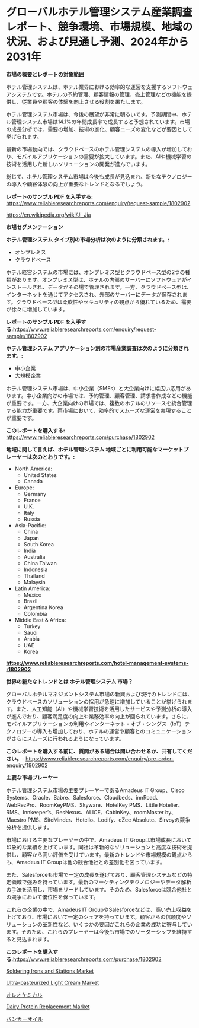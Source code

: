 <p><h1>グローバルホテル管理システム産業調査レポート、競争環境、市場規模、地域の状況、および見通し予測、2024年から2031年</h1></p><p><strong>市場の概要とレポートの対象範囲</strong></p>
<p><p>ホテル管理システムは、ホテル業界における効率的な運営を支援するソフトウェアシステムです。ホテルの予約管理、顧客情報の管理、売上管理などの機能を提供し、従業員や顧客の体験を向上させる役割を果たします。</p><p>ホテル管理システム市場は、今後の展望が非常に明るいです。予測期間中、ホテル管理システム市場は14.1%の年間成長率で成長すると予想されています。市場の成長分析では、需要の増加、技術の進化、顧客ニーズの変化などが要因として挙げられます。</p><p>最新の市場動向では、クラウドベースのホテル管理システムの導入が増加しており、モバイルアプリケーションの需要が拡大しています。また、AIや機械学習の技術を活用した新しいソリューションの開発が進んでいます。</p><p>総じて、ホテル管理システム市場は今後も成長が見込まれ、新たなテクノロジーの導入や顧客体験の向上が重要なトレンドとなるでしょう。</p></p>
<p><strong>レポートのサンプル PDF を入手する:</strong> <a href="https://www.reliableresearchreports.com/enquiry/request-sample/1802902">https://www.reliableresearchreports.com/enquiry/request-sample/1802902</a></p>
<p><a href="https://en.wikipedia.org/wiki/Ji_Jia">https://en.wikipedia.org/wiki/Ji_Jia</a></p>
<p><strong>市場セグメンテーション</strong></p>
<p><strong>ホテル管理システム タイプ別の市場分析は次のように分類されます。:</strong></p>
<p><ul><li>オンプレミス</li><li>クラウドベース</li></ul></p>
<p><p>ホテル経営システムの市場には、オンプレミス型とクラウドベース型の2つの種類があります。オンプレミス型は、ホテルの内部のサーバーにソフトウェアがインストールされ、データがその場で管理されます。一方、クラウドベース型は、インターネットを通じてアクセスされ、外部のサーバーにデータが保存されます。クラウドベース型は柔軟性やセキュリティの観点から優れているため、需要が徐々に増加しています。</p></p>
<p><strong>レポートのサンプル PDF を入手する:</strong><a href="https://www.reliableresearchreports.com/enquiry/request-sample/1802902">https://www.reliableresearchreports.com/enquiry/request-sample/1802902</a></p>
<p><strong> ホテル管理システム アプリケーション別の市場産業調査は次のように分類されます。:</strong></p>
<p><ul><li>中小企業</li><li>大規模企業</li></ul></p>
<p><p>ホテル管理システム市場は、中小企業（SMEs）と大企業向けに幅広い応用があります。中小企業向けの市場では、予約管理、顧客管理、請求書作成などの機能が重要です。一方、大企業向けの市場では、複数のホテルのリソースを統合管理する能力が重要です。両市場において、効率的でスムーズな運営を実現することが重要です。</p></p>
<p><strong>このレポートを購入する:</strong> <a href="https://www.reliableresearchreports.com/purchase/1802902">https://www.reliableresearchreports.com/purchase/1802902</a></p>
<p><strong>地域に関して言えば、ホテル管理システム 地域ごとに利用可能なマーケットプレーヤーは次のとおりです。:</strong></p>
<p><ul>
    <li>
        North America:
        <ul>
            <li>United States</li>
            <li>Canada</li>
        </ul>
    </li>
    <li>
        Europe:
        <ul>
            <li>Germany</li>
            <li>France</li>
            <li>U.K.</li>
            <li>Italy</li>
            <li>Russia</li>
        </ul>
    </li>
    <li>
        Asia-Pacific:
        <ul>
            <li>China</li>
            <li>Japan</li>
            <li>South Korea</li>
            <li>India</li>
            <li>Australia</li>
            <li>China Taiwan</li>
            <li>Indonesia</li>
            <li>Thailand</li>
            <li>Malaysia</li>
        </ul>
    </li>
    <li>
        Latin America:
        <ul>
            <li>Mexico</li>
            <li>Brazil</li>
            <li>Argentina Korea</li>
            <li>Colombia</li>
        </ul>
    </li>
    <li>
        Middle East & Africa:
        <ul>
            <li>Turkey</li>
            <li>Saudi</li>
            <li>Arabia</li>
            <li>UAE</li>
            <li>Korea</li>
        </ul>
    </li>
    </ul></p>
<p><strong><a href="https://www.reliableresearchreports.com/hotel-management-systems-r1802902">https://www.reliableresearchreports.com/hotel-management-systems-r1802902</a></strong></p>
<p><strong>世界の新たなトレンドとは ホテル管理システム 市場？</strong></p>
<p><p>グローバルホテルマネジメントシステム市場の新興および現行のトレンドには、クラウドベースのソリューションの採用が急速に増加していることが挙げられます。また、人工知能（AI）や機械学習技術を活用したサービスや予測分析の導入が進んでおり、顧客満足度の向上や業務効率の向上が図られています。さらに、モバイルアプリケーションの利用やインターネット・オブ・シングス（IoT）テクノロジーの導入も増加しており、ホテルの運営や顧客とのコミュニケーションがさらにスムーズに行われるようになっています。</p></p>
<p><strong>このレポートを購入する前に、質問がある場合は問い合わせるか、共有してください。</strong>- <a href="https://www.reliableresearchreports.com/enquiry/pre-order-enquiry/1802902">https://www.reliableresearchreports.com/enquiry/pre-order-enquiry/1802902</a></p>
<p><strong>主要な市場プレーヤー</strong></p>
<p><p>ホテル管理システム市場の主要プレーヤーであるAmadeus IT Group、Cisco Systems、Oracle、Sabre、Salesforce、Cloudbeds、innRoad、WebRezPro、RoomKeyPMS、Skyware、HotelKey PMS、Little Hotelier、RMS、Innkeeper’s、ResNexus、ALICE、CabinKey、roomMaster by、Maestro PMS、SiteMinder、Hotello、Lodify、eZee Absolute、Sirvoyの競争分析を提供します。 </p><p>市場における主要なプレーヤーの中で、Amadeus IT Groupは市場成長において印象的な業績を上げています。同社は革新的なソリューションと高度な技術を提供し、顧客から高い評価を受けています。最新のトレンドや市場規模の観点からも、Amadeus IT Groupは他の競合他社との差別化を図っています。</p><p>また、Salesforceも市場で一定の成長を遂げており、顧客管理システムなどの特定領域で強みを持っています。最新のマーケティングテクノロジーやデータ解析の手法を活用し、市場をリードしています。そのため、Salesforceは競合他社との競争において優位性を保っています。</p><p>これらの企業の中で、Amadeus IT GroupやSalesforceなどは、高い売上収益を上げており、市場において一定のシェアを持っています。顧客からの信頼度やソリューションの革新性など、いくつかの要因がこれらの企業の成功に寄与しています。そのため、これらのプレーヤーは今後も市場でのリーダーシップを維持すると見込まれます。</p></p>
<p><strong>このレポートを購入する:</strong><a href="https://www.reliableresearchreports.com/purchase/1802902">https://www.reliableresearchreports.com/purchase/1802902</a></p>
<p><p><a href="https://issuu.com/reportprime-2/docs/soldering-irons-and-stations-market-size-2030.pptx">Soldering Irons and Stations Market</a></p><p><a href="https://github.com/riwar777/Market-Research-Report-List-1/blob/main/ultra-pasteurized-light-cream-market.md">Ultra-pasteurized Light Cream Market</a></p><p><a href="https://medium.com/@verniebarton2023/2024%E5%B9%B4%E3%81%8B%E3%82%892031%E5%B9%B4%E3%81%BE%E3%81%A7%E3%81%AE%E3%82%AA%E3%83%AC%E3%82%AA%E3%82%B1%E3%83%9F%E3%82%AB%E3%83%AB%E5%B8%82%E5%A0%B4%E3%81%AE%E5%B1%95%E6%9C%9B%E3%81%A8%E4%BA%88%E6%B8%AC-e02576d710d9">オレオケミカル</a></p><p><a href="https://github.com/jahid123ahm/Market-Research-Report-List-1/blob/main/dairy-protein-replacement-market.md">Dairy Protein Replacement Market</a></p><p><a href="https://medium.com/@dm15982023/%E3%83%90%E3%83%B3%E3%82%AB%E3%83%BC%E3%82%AA%E3%82%A4%E3%83%AB%E5%B8%82%E5%A0%B4%E8%A6%8F%E6%A8%A1-%E6%88%90%E9%95%B7%E5%8B%95%E5%90%91-%E7%B5%B1%E8%A8%88%E3%81%8A%E3%82%88%E3%81%B3%E4%BA%88%E6%B8%AC-2024%E5%B9%B4-2031%E5%B9%B4-7fbe240852dc">バンカーオイル</a></p></p>